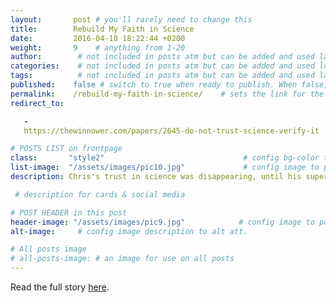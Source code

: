 ```yaml
---
layout:       post # you'll rarely need to change this
title:        Rebuild My Faith in Science
date:         2016-04-10 18:22:44 +0200
weight:       9    # anything from 1-20
author:        # not included in posts atm but can be added and used later
categories:    # not included in posts atm but can be added and used later
tags:          # not included in posts atm but can be added and used later
published:    false # switch to true when ready to publish. When false, you can check your links and share drafts using the github file for this page e.g https://github.com/sparcopen/open-to/blob/master/_posts/2017-04-10-welcome-to-jekyll.markdown
permalink:    /rebuild-my-faith-in-science/    # sets the link for the post. E.g permalink: /battle-disease/
redirect_to:

   -
   https://thewinnower.com/papers/2645-do-not-trust-science-verify-it

# POSTS LIST on frontpage
class:       "style2"                               # config bg-color to post list card (1 to 5)
list-image:  "/assets/images/pic10.jpg"             # config image to post list card (1 to 13 are generic colors and will fit with anything used if no images can be found)
description: Chris's trust in science was disappearing, until his supervisor suggested "let's put all this online".

 # description for cards & social media

# POST HEADER in this post
header-image: "/assets/images/pic9.jpg"            # config image to post header
alt-image:     # config image description to alt att.

# All posts image
# all-posts-image: # an image for use on all posts
---
```

Read the full story [here](https://thewinnower.com/papers/2645-do-not-trust-science-verify-it).
